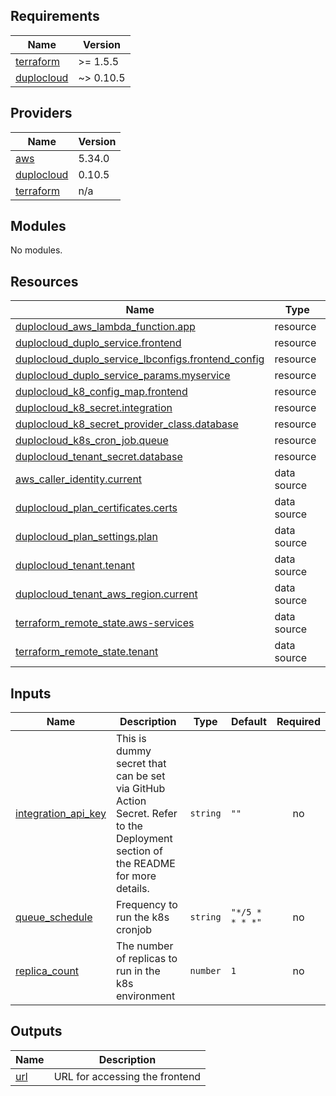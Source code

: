<!-- BEGIN_TF_DOCS -->
## Requirements

| Name | Version |
|------|---------|
| <a name="requirement_terraform"></a> [terraform](#requirement\_terraform) | >= 1.5.5 |
| <a name="requirement_duplocloud"></a> [duplocloud](#requirement\_duplocloud) | ~> 0.10.5 |

## Providers

| Name | Version |
|------|---------|
| <a name="provider_aws"></a> [aws](#provider\_aws) | 5.34.0 |
| <a name="provider_duplocloud"></a> [duplocloud](#provider\_duplocloud) | 0.10.5 |
| <a name="provider_terraform"></a> [terraform](#provider\_terraform) | n/a |

## Modules

No modules.

## Resources

| Name | Type |
|------|------|
| [duplocloud_aws_lambda_function.app](https://registry.terraform.io/providers/duplocloud/duplocloud/latest/docs/resources/aws_lambda_function) | resource |
| [duplocloud_duplo_service.frontend](https://registry.terraform.io/providers/duplocloud/duplocloud/latest/docs/resources/duplo_service) | resource |
| [duplocloud_duplo_service_lbconfigs.frontend_config](https://registry.terraform.io/providers/duplocloud/duplocloud/latest/docs/resources/duplo_service_lbconfigs) | resource |
| [duplocloud_duplo_service_params.myservice](https://registry.terraform.io/providers/duplocloud/duplocloud/latest/docs/resources/duplo_service_params) | resource |
| [duplocloud_k8_config_map.frontend](https://registry.terraform.io/providers/duplocloud/duplocloud/latest/docs/resources/k8_config_map) | resource |
| [duplocloud_k8_secret.integration](https://registry.terraform.io/providers/duplocloud/duplocloud/latest/docs/resources/k8_secret) | resource |
| [duplocloud_k8_secret_provider_class.database](https://registry.terraform.io/providers/duplocloud/duplocloud/latest/docs/resources/k8_secret_provider_class) | resource |
| [duplocloud_k8s_cron_job.queue](https://registry.terraform.io/providers/duplocloud/duplocloud/latest/docs/resources/k8s_cron_job) | resource |
| [duplocloud_tenant_secret.database](https://registry.terraform.io/providers/duplocloud/duplocloud/latest/docs/resources/tenant_secret) | resource |
| [aws_caller_identity.current](https://registry.terraform.io/providers/hashicorp/aws/latest/docs/data-sources/caller_identity) | data source |
| [duplocloud_plan_certificates.certs](https://registry.terraform.io/providers/duplocloud/duplocloud/latest/docs/data-sources/plan_certificates) | data source |
| [duplocloud_plan_settings.plan](https://registry.terraform.io/providers/duplocloud/duplocloud/latest/docs/data-sources/plan_settings) | data source |
| [duplocloud_tenant.tenant](https://registry.terraform.io/providers/duplocloud/duplocloud/latest/docs/data-sources/tenant) | data source |
| [duplocloud_tenant_aws_region.current](https://registry.terraform.io/providers/duplocloud/duplocloud/latest/docs/data-sources/tenant_aws_region) | data source |
| [terraform_remote_state.aws-services](https://registry.terraform.io/providers/hashicorp/terraform/latest/docs/data-sources/remote_state) | data source |
| [terraform_remote_state.tenant](https://registry.terraform.io/providers/hashicorp/terraform/latest/docs/data-sources/remote_state) | data source |

## Inputs

| Name | Description | Type | Default | Required |
|------|-------------|------|---------|:--------:|
| <a name="input_integration_api_key"></a> [integration\_api\_key](#input\_integration\_api\_key) | This is dummy secret that can be set via GitHub Action Secret.  Refer to the Deployment section of the README for more details. | `string` | `""` | no |
| <a name="input_queue_schedule"></a> [queue\_schedule](#input\_queue\_schedule) | Frequency to run the k8s cronjob | `string` | `"*/5 * * * *"` | no |
| <a name="input_replica_count"></a> [replica\_count](#input\_replica\_count) | The number of replicas to run in the k8s environment | `number` | `1` | no |

## Outputs

| Name | Description |
|------|-------------|
| <a name="output_url"></a> [url](#output\_url) | URL for accessing the frontend |
<!-- END_TF_DOCS -->